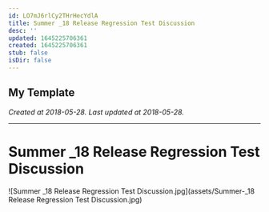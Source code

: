 ```yaml
---
id: LO7mJ6rlCy2THrHecYdlA
title: Summer _18 Release Regression Test Discussion
desc: ''
updated: 1645225706361
created: 1645225706361
stub: false
isDir: false
---
```

My Template
---

_Created at 2018-05-28._
_Last updated at 2018-05-28._




---

# Summer _18 Release Regression Test Discussion


![Summer _18 Release Regression Test Discussion.jpg](assets/Summer-_18 Release Regression Test Discussion.jpg)


